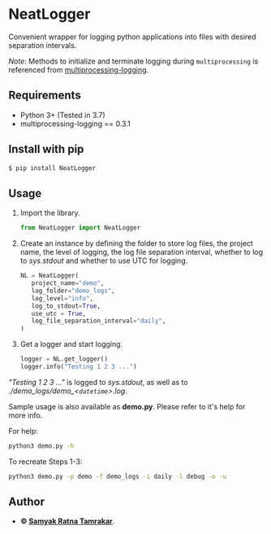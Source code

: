 # NeatLogger
Convenient wrapper for logging python applications into files with desired separation intervals.

*Note*: Methods to initialize and terminate logging during `multiprocessing` is referenced from [multiprocessing-logging](https://github.com/jruere/multiprocessing-logging).


## Requirements

* Python 3+ (Tested in 3.7)
* multiprocessing-logging == 0.3.1


## Install with pip
```bash
$ pip install NeatLogger
```

## Usage
1. Import the library.
    ```python
    from NeatLogger import NeatLogger
    ```
2. Create an instance by defining the folder to store log files, the project name, the level of logging, the log file separation interval, whether to log to *sys.stdout* and whether to use UTC for logging.
    ```python
    NL = NeatLogger(
       project_name="demo",
       log_folder="demo_logs",
       log_level="info",
       log_to_stdout=True,
       use_utc = True,
       log_file_separation_interval="daily",
    )
    ```
3. Get a logger and start logging.
    ```python
    logger = NL.get_logger()
    logger.info("Testing 1 2 3 ...")
    ```

*"Testing 1 2 3 ..."* is logged to *sys.stdout*, as well as to *./demo_logs/demo_<`datetime`>.log*.

Sample usage is also available as **demo.py**. Please refer to it's help for more info.

For help:
```bash
python3 demo.py -h
```

To recreate Steps 1-3:
```bash
python3 demo.py -p demo -f demo_logs -i daily -l debug -o -u
```

## Author

* **&copy; [Samyak Ratna Tamrakar](https://www.linkedin.com/in/srtamrakar/)**.